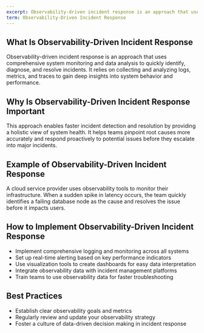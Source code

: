 ```yaml
---
excerpt: Observability-driven incident response is an approach that uses comprehensive system monitoring and data analysis to quickly identify, diagnose, and resolve incidents.
term: Observability-Driven Incident Response
---
```

## What Is Observability-Driven Incident Response

Observability-driven incident response is an approach that uses comprehensive system monitoring and data analysis to quickly identify, diagnose, and resolve incidents. It relies on collecting and analyzing logs, metrics, and traces to gain deep insights into system behavior and performance.

## Why Is Observability-Driven Incident Response Important

This approach enables faster incident detection and resolution by providing a holistic view of system health. It helps teams pinpoint root causes more accurately and respond proactively to potential issues before they escalate into major incidents.

## Example of Observability-Driven Incident Response

A cloud service provider uses observability tools to monitor their infrastructure. When a sudden spike in latency occurs, the team quickly identifies a failing database node as the cause and resolves the issue before it impacts users.

## How to Implement Observability-Driven Incident Response

- Implement comprehensive logging and monitoring across all systems
- Set up real-time alerting based on key performance indicators
- Use visualization tools to create dashboards for easy data interpretation
- Integrate observability data with incident management platforms
- Train teams to use observability data for faster troubleshooting

## Best Practices

- Establish clear observability goals and metrics
- Regularly review and update your observability strategy
- Foster a culture of data-driven decision making in incident response